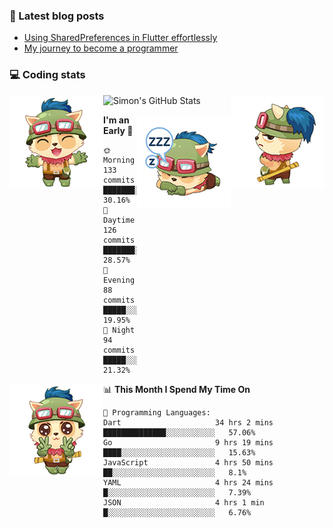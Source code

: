 ### 📘 Latest blog posts

<!-- BLOG-POST-LIST:START -->
- [Using SharedPreferences in Flutter effortlessly](http://blog.codingteemo.me/2020/07/15/Using-SharedPreferences-in-Flutter-effortlessly/)
- [My journey to become a programmer](http://blog.codingteemo.me/2018/07/14/My-journey-to-become-a-programmer/)
<!-- BLOG-POST-LIST:END -->

### 💻 Coding stats
<img align="right" src="https://raw.githubusercontent.com/simonpham/simonpham/master/assets/images/6kiur.gif" >


<img align="left" src="https://raw.githubusercontent.com/simonpham/simonpham/master/assets/images/5kiur.gif" >

![Simon's GitHub Stats](https://github-readme-stats-obu2qdcs2.vercel.app/api?username=simonpham)

<img align="right" src="https://raw.githubusercontent.com/simonpham/simonpham/master/assets/images/4kiur.gif" >

<!--START_SECTION:waka-->
**I'm an Early 🐤** 

```text
🌞 Morning    133 commits    ███████░░░░░░░░░░░░░░░░░░   30.16% 
🌆 Daytime    126 commits    ███████░░░░░░░░░░░░░░░░░░   28.57% 
🌃 Evening    88 commits     █████░░░░░░░░░░░░░░░░░░░░   19.95% 
🌙 Night      94 commits     █████░░░░░░░░░░░░░░░░░░░░   21.32%

```


<img align="left" src="https://raw.githubusercontent.com/simonpham/simonpham/master/assets/images/19kiur.gif" >📊 **This Month I Spend My Time On** 

```text
💬 Programming Languages: 
Dart                     34 hrs 2 mins       ██████████████░░░░░░░░░░░   57.06% 
Go                       9 hrs 19 mins       ████░░░░░░░░░░░░░░░░░░░░░   15.63% 
JavaScript               4 hrs 50 mins       ██░░░░░░░░░░░░░░░░░░░░░░░   8.1% 
YAML                     4 hrs 24 mins       █░░░░░░░░░░░░░░░░░░░░░░░░   7.39% 
JSON                     4 hrs 1 min         █░░░░░░░░░░░░░░░░░░░░░░░░   6.76%

```


<!--END_SECTION:waka-->
